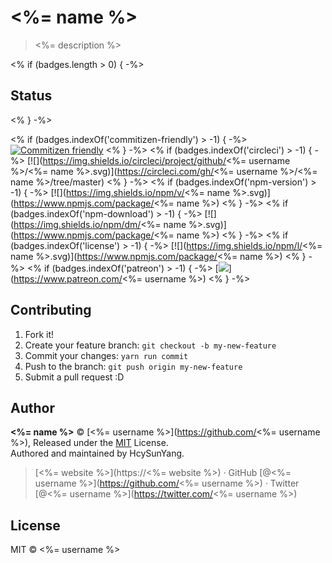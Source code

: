 # <%= name %>

> <%= description %>

<% if (badges.length > 0) { -%>
## Status
<% } -%>

<% if (badges.indexOf('commitizen-friendly') > -1) { -%>
[![Commitizen friendly](https://img.shields.io/badge/commitizen-friendly-brightgreen.svg)](http://commitizen.github.io/cz-cli/)
<% } -%>
<% if (badges.indexOf('circleci') > -1) { -%>
[![](https://img.shields.io/circleci/project/github/<%= username %>/<%= name %>.svg)](https://circleci.com/gh/<%= username %>/<%= name %>/tree/master)
<% } -%>
<% if (badges.indexOf('npm-version') > -1) { -%>
[![](https://img.shields.io/npm/v/<%= name %>.svg)](https://www.npmjs.com/package/<%= name %>)
<% } -%>
<% if (badges.indexOf('npm-download') > -1) { -%>
[![](https://img.shields.io/npm/dm/<%= name %>.svg)](https://www.npmjs.com/package/<%= name %>)
<% } -%>
<% if (badges.indexOf('license') > -1) { -%>
[![](https://img.shields.io/npm/l/<%= name %>.svg)](https://www.npmjs.com/package/<%= name %>)
<% } -%>
<% if (badges.indexOf('patreon') > -1) { -%>
[![](https://img.shields.io/badge/support%20me-donate-ff00ff.svg)](https://www.patreon.com/<%= username %>)
<% } -%>

## Contributing

1. Fork it!
2. Create your feature branch: `git checkout -b my-new-feature`
3. Commit your changes: `yarn run commit`
4. Push to the branch: `git push origin my-new-feature`
5. Submit a pull request :D

## Author

**<%= name %>** © [<%= username %>](https://github.com/<%= username %>), Released under the [MIT](./LICENSE) License.<br>
Authored and maintained by HcySunYang.

> [<%= website %>](https://<%= website %>) · GitHub [@<%= username %>](https://github.com/<%= username %>) · Twitter [@<%= username %>](https://twitter.com/<%= username %>)

## License

MIT &copy; <%= username %>
